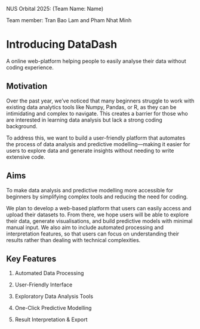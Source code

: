 NUS Orbital 2025: (Team Name: Name)

Team member: Tran Bao Lam and Pham Nhat Minh

# Introducing DataDash

A online web-platform helping people to easily analyse their data without coding experience.

## Motivation

Over the past year, we’ve noticed that many beginners struggle to work with existing data analytics tools like Numpy, Pandas, or R, as they can be intimidating and complex to navigate. This creates a barrier for those who are interested in learning data analysis but lack a strong coding background.

To address this, we want to build a user-friendly platform that automates the process of data analysis and predictive modelling—making it easier for users to explore data and generate insights without needing to write extensive code.

## Aims

To make data analysis and predictive modelling more accessible for beginners by simplifying complex tools and reducing the need for coding.

We plan to develop a web-based platform that users can easily access and upload their datasets to. From there, we hope users will be able to explore their data, generate visualisations, and build predictive models with minimal manual input. We also aim to include automated processing and interpretation features, so that users can focus on understanding their results rather than dealing with technical complexities.

## Key Features

1. Automated Data Processing

2. User-Friendly Interface

3. Exploratory Data Analysis Tools

4. One-Click Predictive Modelling

5. Result Interpretation & Export